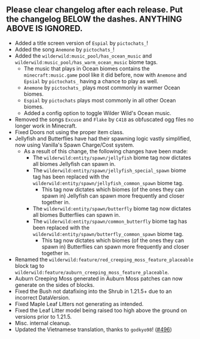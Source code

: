 Please clear changelog after each release.
Put the changelog BELOW the dashes. ANYTHING ABOVE IS IGNORED.
-----------------
- Added a title screen version of `Espial` by `pictochats_`!
- Added the song `Anemone` by `pictochats_`!
- Added the `wilderwild:music_pool/has_ocean_music` and `wilderwild:music_pool/has_warm_ocean_music` biome tags.
  - The music that plays in Ocean biomes contains the `minecraft:music.game` pool like it did before, now with `Anemone` and `Epsial` by `pictochats_` having a chance to play as well.
  - `Anemone` by `pictochats_` plays most commonly in warmer Ocean biomes.
  - `Espial` by `pictochats` plays most commonly in all other Ocean biomes.
  - Added a config option to toggle Wilder Wild's Ocean music.
- Removed the songs `Excuse` and `Flake` by `C418` as obfuscated ogg files no longer work in Minecraft.
- Fixed Doors not using the proper item class.
- Jellyfish and Butterflies have had their spawning logic vastly simplified, now using Vanilla's Spawn Charge/Cost system.
  - As a result of this change, the following changes have been made:
    - The `wilderwild:entity/spawn/jellyfish` biome tag now dictates all biomes Jellyfish can spawn in.
    - The `wilderwild:entity/spawn/jellyfish_special_spawn` biome tag has been replaced with the `wilderwild:entity/spawn/jellyfish_common_spawn` biome tag.
      - This tag now dictates which biomes (of the ones they can spawn in) Jellyfish can spawn more frequently and closer together in.
    - The `wilderwild:entity/spawn/butterfly` biome tag now dictates all biomes Butterflies can spawn in.
    - The `wilderwild:entity/spawn/common_butterfly` biome tag has been replaced with the `wilderwild:entity/spawn/butterfly_common_spawn` biome tag.
      - This tag now dictates which biomes (of the ones they can spawn in) Butterflies can spawn more frequently and closer together in.
- Renamed the `wilderwild:feature/red_creeping_moss_feature_placeable` block tag to `wilderwild:feature/auburn_creeping_moss_feature_placeable`.
- Auburn Creeping Moss generated in Auburn Moss patches can now generate on the sides of blocks.
- Fixed the Bush not datafixing into the Shrub in 1.21.5+ due to an incorrect DataVersion.
- Fixed Maple Leaf Litters not generating as intended.
- Fixed the Leaf Litter model being raised too high above the ground on versions prior to 1.21.5.
- Misc. internal cleanup.
- Updated the Vietnamese translation, thanks to `godkyo98`! ([#496](https://github.com/FrozenBlock/WilderWild/pull/496))
